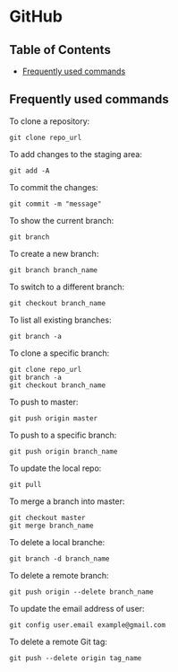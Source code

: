 # GitHub

## Table of Contents

* [Frequently used commands](#Frequently-used-commands)

## Frequently used commands <a name="Frequently-used-commands"></a>

To clone a repository:

```
git clone repo_url
```

To add changes to the staging area:

```
git add -A
```

To commit the changes:

```
git commit -m "message"
```

To show the current branch:

```
git branch
```

To create a new branch:

```
git branch branch_name
```

To switch to a different branch:

```
git checkout branch_name
```

To list all existing branches:

```
git branch -a
```

To clone a specific branch:

```
git clone repo_url
git branch -a
git checkout branch_name
```

To push to master:

```
git push origin master
```

To push to a specific branch:

```
git push origin branch_name
```

To update the local repo:

```
git pull
```

To merge a branch into master:

```
git checkout master
git merge branch_name
```

To delete a local branche:

```
git branch -d branch_name
```

To delete a remote branch:

```
git push origin --delete branch_name
```

To update the email address of user:

```
git config user.email example@gmail.com
```

To delete a remote Git tag:

```
git push --delete origin tag_name
```
